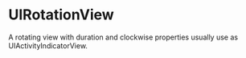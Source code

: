 # UIRotationView
A rotating view with duration and clockwise properties usually use as UIActivityIndicatorView.
